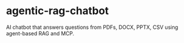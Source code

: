 # agentic-rag-chatbot
AI chatbot that answers questions from PDFs, DOCX, PPTX, CSV using agent-based RAG and MCP.
